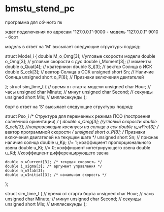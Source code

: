 # bmstu_stend_pc

программа для обчного пк 

ждет подключения по адресам "127.0.0.1":9000 - модель  "127.0.0.1" 9010 - борт

модель в ответ на 'M' высылает следующие структуры подряд:

struct Model_i
{
    double M_o_Omg[3]; //угловые скорости модели
    double o_Omg[3]; // угловые скорости с дус
    double i_Moment[3]; // моменты
    double o_Quat[4]; // кватернион
    double S_i[3]; // вектор Солнца в ИСК
    double S_cck[3]; // вектор Солнца в ССК
    unsigned short Sn; // Наличие Солнца
    unsigned short o_P[8]; // Признаки включения двигателей

};
struct sim_time_t { // время от старта модели
    unsigned char Hour; // часы
    unsigned char Minute; // минут
    unsigned char Second; // секунды
    unsigned short Mls;	// миллисекунды
};

борт в ответ на 'S' высылает следующие структуры подряд:

struct Pso_i /* Структура для переменных режима ПСО (построения солнечной ориентации) */
{
    double o_Omg[3]; //угловый скорости
    double S_cck[3]; //направляющие косинусы на солнце в сск
    double u_wPro[3]; /* вектор программной скорости */
    unsigned short o_P[8]; /* Признаки включения двигателей на текущем шаге */
    unsigned short Sn; // признак наличия солнца
    double u_Kp;             //= 1; коэффициент пропорционального звена
    double u_Ki;             //= 0; коэффициент интегрирующего звена
    double u_Kd;             //коэффициент дифференцирующего звена

    double o_wCurrent[3]; /* текущая скорость */
    double i_sigma[3]; /* аргумент управления */
    double n_wStab[3];
    double u_wInitial[3]; /* начальная скорость */
};

struct sim_time_t { // время от старта борта
    unsigned char Hour; // часы
    unsigned char Minute; // минут
    unsigned char Second; // секунды
    unsigned short Mls;	// миллисекунды
};

